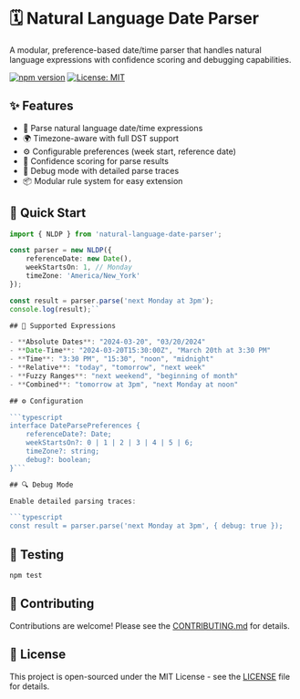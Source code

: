 # 🗓 Natural Language Date Parser

A modular, preference-based date/time parser that handles natural language expressions with confidence scoring and debugging capabilities.

[![npm version](https://img.shields.io/npm/v/natural-language-date-parser.svg)](https://www.npmjs.com/package/natural-language-date-parser)
[![License: MIT](https://img.shields.io/badge/License-MIT-yellow.svg)](https://opensource.org/licenses/MIT)

## ✨ Features

- 📝 Parse natural language date/time expressions
- 🌍 Timezone-aware with full DST support
- ⚙️ Configurable preferences (week start, reference date)
- 🎯 Confidence scoring for parse results
- 🐛 Debug mode with detailed parse traces
- 📦 Modular rule system for easy extension

## 🚀 Quick Start

```typescript
import { NLDP } from 'natural-language-date-parser';

const parser = new NLDP({
    referenceDate: new Date(),
    weekStartsOn: 1, // Monday
    timeZone: 'America/New_York'
});

const result = parser.parse('next Monday at 3pm');
console.log(result);``

## 📖 Supported Expressions

- **Absolute Dates**: "2024-03-20", "03/20/2024"
- **Date-Time**: "2024-03-20T15:30:00Z", "March 20th at 3:30 PM"
- **Time**: "3:30 PM", "15:30", "noon", "midnight"
- **Relative**: "today", "tomorrow", "next week"
- **Fuzzy Ranges**: "next weekend", "beginning of month"
- **Combined**: "tomorrow at 3pm", "next Monday at noon"

## ⚙️ Configuration

```typescript
interface DateParsePreferences {
    referenceDate?: Date;
    weekStartsOn?: 0 | 1 | 2 | 3 | 4 | 5 | 6;
    timeZone?: string;
    debug?: boolean;
}```

## 🔍 Debug Mode

Enable detailed parsing traces:

```typescript
const result = parser.parse('next Monday at 3pm', { debug: true });
```
## 🧪 Testing

```bash
npm test
```

## 🤝 Contributing

Contributions are welcome! Please see the [CONTRIBUTING.md](CONTRIBUTING.md) for details.

## 📝 License

This project is open-sourced under the MIT License - see the [LICENSE](LICENSE) file for details.
